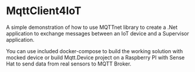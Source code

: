 # MqttClient4IoT

A simple demonstration of how to use MQTTnet library to create a .Net application to exchange messages between an IoT device and a Supervisor application.

You can use included docker-compose to build the working solution with mocked device or build Mqtt.Device project on a Raspberry PI with Sense Hat to send data from real sensors to MQTT Broker.